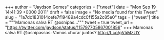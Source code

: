 
+++
author = "Jaydson Gomes"
categories = ["tweet"]
date = "Mon Sep 19 14:41:39 +0000 2011"
draft = false
image = "No media found for this Tweet"
slug = "1a7dc1831014cefe7f19489a4cdc0f155a2c85e0"
tags = ["tweet"]
title = """Mamonas salva RT @osnipas..."""
tweet = true
tweet_url = "https://twitter.com/jaydson/status/115797705867001856"
+++
Mamonas salva RT @osnipassos: Vamos chorar juntos? http://t.co/gV5MzzIY
